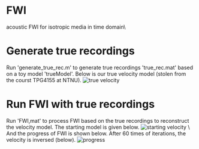 # FWI
acoustic FWI for isotropic media in time domain\

# Generate true recordings
Run 'generate_true_rec.m' to generate true recordings 'true_rec.mat' based on a toy model 'trueModel'. Below is our true velocity model (stolen from the courst TPG4155 at NTNU).
![true velocity](https://user-images.githubusercontent.com/45905048/68906553-f81c5b80-0744-11ea-90ab-1384d10d7f28.jpg)
# Run FWI with true recordings
Run 'FWI,mat' to process FWI based on the true recordings to reconstruct the velocity model. The starting model is given below.
![starting velocity](https://user-images.githubusercontent.com/45905048/68906711-855fb000-0745-11ea-812b-d576b0eb66ec.jpg)
\ And the progress of FWI is shown below. After 60 times of iterations, the velocity is inversed (below).
![progress](https://user-images.githubusercontent.com/45905048/68906398-66145300-0744-11ea-85ae-a0602992f461.jpg)
